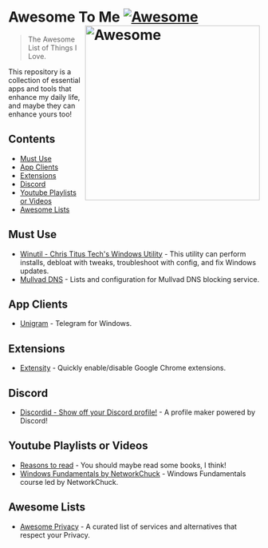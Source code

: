 # Awesome To Me [![Awesome](https://awesome.re/badge.svg)](https://github.com/sindresorhus/awesome) [<img src="https://cdn.freebiesupply.com/logos/thumbs/2x/awesome-logo.png" width="350" align="right" alt="Awesome">](https://awesome.re)
> The Awesome List of Things I Love.

This repository is a collection of essential apps and tools that enhance my daily life, and maybe they can enhance yours too!

## Contents
- [Must Use](#must-use)
- [App Clients](#app-clients)
- [Extensions](#extensions)
- [Discord](#discord)
- [Youtube Playlists or Videos](#youtube-playlists-or-videos)
- [Awesome Lists](#awesome-lists)




## Must Use
- [Winutil - Chris Titus Tech's Windows Utility](https://github.com/ChrisTitusTech/winutil?tab=readme-ov-file#readme) - This utility can perform installs, debloat with tweaks, troubleshoot with config, and fix Windows updates.
- [Mullvad DNS](https://github.com/mullvad/dns-blocklists) - Lists and configuration for Mullvad DNS blocking service.


## App Clients
- [Unigram](https://github.com/UnigramDev/Unigram) - Telegram for Windows.


## Extensions
- [Extensity](https://sergiokas.github.io/Extensity/) - Quickly enable/disable Google Chrome extensions.

## Discord
- [Discordid - Show off your Discord profile!](https://github.com/taichikuji/discordid) - A profile maker powered by Discord!


## Youtube Playlists or Videos
- [Reasons to read](https://youtube.com/playlist?list=PLZpKwDwO5HwPrGyF9_Py_-BHcxbp_Co2c&si=gWC5BRy2fF8Zdcqh) - You should maybe read some books, I think!
- [Windows Fundamentals by NetworkChuck](https://youtube.com/playlist?list=PLsep1uQfemNFvT57-DOjzSnGspJv8efpS&si=27mBmj4uuI1DVPB7) - Windows Fundamentals course led by NetworkChuck.

## Awesome Lists
- [Awesome Privacy](https://github.com/pluja/awesome-privacy) - A curated list of services and alternatives that respect your Privacy.
